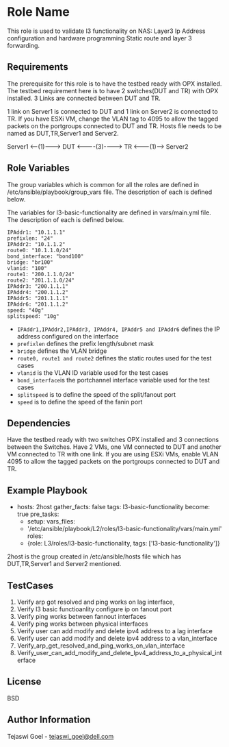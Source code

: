 Role Name
=========

This role is used to validate l3 functionality on NAS: Layer3 Ip Address configuration and hardware programming Static route and layer 3 forwarding. 

Requirements
------------

The prerequisite for this role is to have the testbed ready with OPX installed. The testbed requirement here is to have 2 switches(DUT and TR) with OPX installed. 3 Links are connected between DUT and TR. 

1 link on Server1 is connected to DUT and 1 link on Server2 is connected to TR.  If you have ESXi VM, change the VLAN tag to 4095 to allow the tagged packets on the portgroups connected to DUT and TR. Hosts file needs to be named as DUT,TR,Server1 and Server2.

Server1 <--(1)---> DUT <----(3)----> TR <---(1)--> Server2

Role Variables
--------------

The group variables which is common for all the roles are defined in /etc/ansible/playbook/group_vars file. The description of each is defined below.

The variables for  l3-basic-functionality are defined in vars/main.yml file. The description of each is defined below.

```
IPAddr1: "10.1.1.1"
prefixlen: "24"
IPAddr2: "10.1.1.2"
route0: "10.1.1.0/24"
bond_interface: "bond100"
bridge: "br100"
vlanid: "100"
route1: "200.1.1.0/24"
route2: "201.1.1.0/24"
IPAddr3: "200.1.1.1"
IPAddr4: "200.1.1.2"
IPAddr5: "201.1.1.1"
IPAddr6: "201.1.1.2"
speed: "40g"
splitspeed: "10g"
```

* `IPAddr1,IPAddr2,IPAddr3, IPAddr4, IPAddr5 and IPAddr6` defines the IP address configured on the interface
* `prefixlen` defines the prefix length/subnet mask
* `bridge` defines the VLAN bridge
* `route0, route1 and route2` defines the static routes used for the test cases
* `vlanid` is the VLAN ID variable used for the test cases
* `bond_interface`is the portchannel interface variable used for the test cases
* `splitspeed` is to define the speed of the split/fanout port
* `speed` is to define the speed of the fanin port

Dependencies
------------

Have the testbed ready with two switches OPX installed and 3 connections between the Switches. Have 2 VMs, one VM connected to DUT and another VM connected to TR with one link. If you are using ESXi VMs, enable VLAN 4095 to allow the tagged packets on the portgroups connected to DUT and TR.

Example Playbook
----------------

- hosts: 2host
  gather_facts: false
  tags: l3-basic-functionality
  become: true
  pre_tasks:
     - setup:
  vars_files:
    - '/etc/ansible/playbook/L2/roles/l3-basic-functionality/vars/main.yml'
  roles:
    - {role: L3/roles/l3-basic-functionality, tags: ['l3-basic-functionality']}

2host is the group created in /etc/ansible/hosts file which has DUT,TR,Server1 and Server2 mentioned.

TestCases
---------
1. Verify arp got resolved and ping works on lag interface, 
2. Verify l3 basic functioanlity configure ip on fanout port
3. Verify ping works between fannout interfaces
4. Verify ping works between physical interfaces
5. Verify user can add modify and delete ipv4 address to a lag interface
6. Verify user can add modify and delete ipv4 address to a vlan_interface
7. Verify_arp_get_resolved_and_ping_works_on_vlan_interface
8. Verify_user_can_add_modify_and_delete_Ipv4_address_to_a_physical_interface

License
-------

BSD

Author Information
------------------

Tejaswi Goel - tejaswi_goel@dell.com
